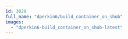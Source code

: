 ```yaml
---
id: 3028
full_name: "dperkin6/build_container_on_shub"
images: 
  - "dperkin6-build_container_on_shub-latest"
---
```

